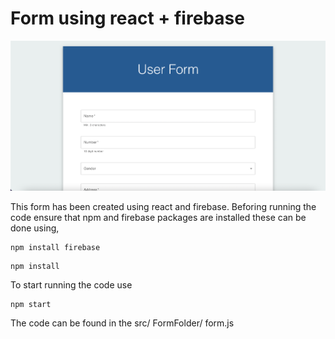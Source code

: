 # Form using react + firebase

![alt text](./UIImage.png)

This form has been created using react and firebase. Beforing running the code ensure that npm and firebase packages are installed these can be done using,

 
```
npm install firebase
```

```
npm install
```

To start running the code use 

```
npm start
```

The code can be found in the src/ FormFolder/ form.js


